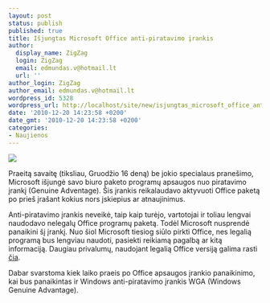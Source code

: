 ```yaml
---
layout: post
status: publish
published: true
title: Išjungtas Microsoft Office anti-piratavimo įrankis
author:
  display_name: ZigZag
  login: ZigZag
  email: edmundas.v@hotmail.lt
  url: ''
author_login: ZigZag
author_email: edmundas.v@hotmail.lt
wordpress_id: 5328
wordpress_url: http://localhost/site/new/isjungtas_microsoft_office_antipiratavimo_irankis/
date: '2010-12-20 14:23:58 +0200'
date_gmt: '2010-12-20 14:23:58 +0200'
categories:
- Naujienos
---
```

<div class="imgright"><img src="http://www.part.lt/img/c805a3431f31af314fc84997baf2eaec143.jpg"  /></div>
<p>Praeitą  savaitę (tiksliau, Gruodžio 16 deną) be jokio specialaus pranešimo, Microsoft išjungė savo biuro paketo programų apsaugos nuo piratavimo įrankį (Genuine Adventage). Šis įrankis reikalaudavo aktyvuoti Office paketą po prieš įrašant kokius nors įskiepius ar atnaujinimus. </p>
<p>Anti-piratavimo įrankis neveikė, taip kaip turėjo, vartotojai ir toliau lengvai naudodavo nelegalų Office programų paketą. Todėl Microsoft nusprendė panaikini šį įrankį. Nuo šiol Microsoft tiesiog siūlo pirkti Office, nes legalią programą bus lengviau naudoti,  pasiekti reikiamą pagalbą ar kitą informaciją. Daugiau privalumų, naudojant legalią Office versiją galima rasti <a class="ns" href="http://office.microsoft.com/en-us/products/benefits-of-genuine-office-HA010205597.aspx?redir=0">čia</a>.</p>
<p>Dabar svarstoma kiek laiko praeis po Office apsaugos įrankio panaikinimo, kai bus panaikintas ir Windows anti-piratavimo įrankis  WGA (Windows Genuine Advantage).<br /></p>
